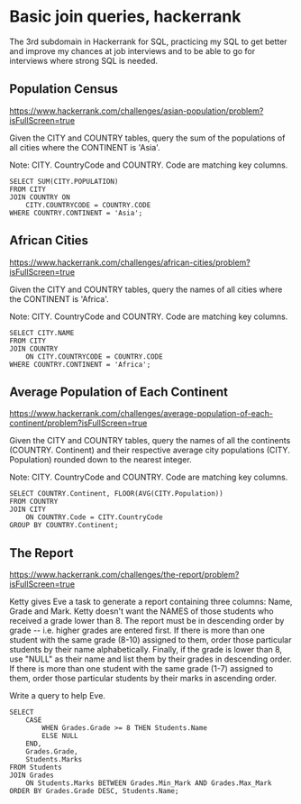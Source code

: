 # Basic join queries, hackerrank

The 3rd subdomain in Hackerrank for SQL, practicing my SQL to get better and improve my chances at job interviews and to be able to go for interviews where strong SQL is needed.

## Population Census

https://www.hackerrank.com/challenges/asian-population/problem?isFullScreen=true

Given the CITY and COUNTRY tables, query the sum of the populations of all cities where the CONTINENT is 'Asia'.

Note: CITY. CountryCode and COUNTRY. Code are matching key columns.

```
SELECT SUM(CITY.POPULATION)
FROM CITY
JOIN COUNTRY ON
    CITY.COUNTRYCODE = COUNTRY.CODE
WHERE COUNTRY.CONTINENT = 'Asia';
```

## African Cities

https://www.hackerrank.com/challenges/african-cities/problem?isFullScreen=true

Given the CITY and COUNTRY tables, query the names of all cities where the CONTINENT is 'Africa'.

Note: CITY. CountryCode and COUNTRY. Code are matching key columns.

```
SELECT CITY.NAME
FROM CITY
JOIN COUNTRY
    ON CITY.COUNTRYCODE = COUNTRY.CODE
WHERE COUNTRY.CONTINENT = 'Africa';
```

## Average Population of Each Continent

https://www.hackerrank.com/challenges/average-population-of-each-continent/problem?isFullScreen=true

Given the CITY and COUNTRY tables, query the names of all the continents (COUNTRY. Continent) and their respective average city populations (CITY. Population) rounded down to the nearest integer.

Note: CITY. CountryCode and COUNTRY. Code are matching key columns.

```
SELECT COUNTRY.Continent, FLOOR(AVG(CITY.Population))
FROM COUNTRY
JOIN CITY
    ON COUNTRY.Code = CITY.CountryCode
GROUP BY COUNTRY.Continent;
```

## The Report

https://www.hackerrank.com/challenges/the-report/problem?isFullScreen=true

Ketty gives Eve a task to generate a report containing three columns: Name, Grade and Mark. Ketty doesn't want the NAMES of those students who received a grade lower than 8. The report must be in descending order by grade -- i.e. higher grades are entered first. If there is more than one student with the same grade (8-10) assigned to them, order those particular students by their name alphabetically. Finally, if the grade is lower than 8, use "NULL" as their name and list them by their grades in descending order. If there is more than one student with the same grade (1-7) assigned to them, order those particular students by their marks in ascending order.

Write a query to help Eve.

```
SELECT
    CASE
        WHEN Grades.Grade >= 8 THEN Students.Name
        ELSE NULL
    END,
    Grades.Grade,
    Students.Marks
FROM Students
JOIN Grades
    ON Students.Marks BETWEEN Grades.Min_Mark AND Grades.Max_Mark
ORDER BY Grades.Grade DESC, Students.Name;
```
